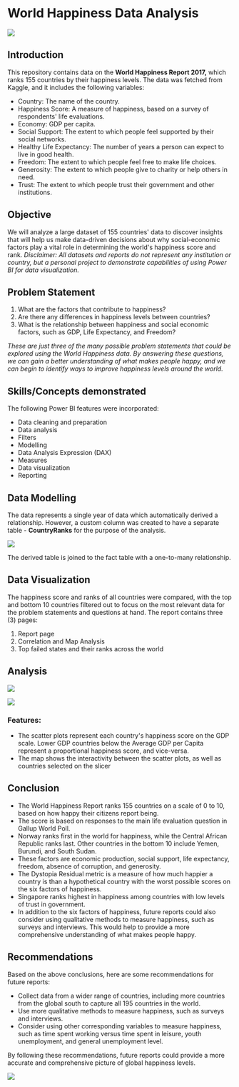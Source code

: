 # World Happiness Data Analysis

![](intro_image.jpg)

## Introduction
This repository contains data on the **World Happiness Report 2017,** which ranks 155 countries by their happiness levels. The data was fetched from Kaggle, and it includes the following variables:

- Country: The name of the country.
- Happiness Score: A measure of happiness, based on a survey of respondents' life evaluations.
- Economy: GDP per capita.
- Social Support: The extent to which people feel supported by their social networks.
- Healthy Life Expectancy: The number of years a person can expect to live in good health.
- Freedom: The extent to which people feel free to make life choices.
- Generosity: The extent to which people give to charity or help others in need.
- Trust: The extent to which people trust their government and other institutions.

## Objective
We will analyze a large dataset of 155 countries' data to discover insights that will help us make data-driven decisions about why social-economic factors play a vital role in determining the world's happiness score and rank. 
_Disclaimer: All datasets and reports do not represent any institution or country, but a personal project to demonstrate capabilities of using Power BI for data visualization._ 

## Problem Statement
1. What are the factors that contribute to happiness? 
2. Are there any differences in happiness levels between countries?
3. What is the relationship between happiness and social economic factors, such as GDP, Life Expectancy, and Freedom?

_These are just three of the many possible problem statements that could be explored using the World Happiness data. By answering these questions, we can gain a better understanding of what makes people happy, and we can begin to identify ways to improve happiness levels around the world._

## Skills/Concepts demonstrated 
The following Power BI features were incorporated:
- Data cleaning and preparation
- Data analysis
- Filters
- Modelling
- Data Analysis Expression (DAX)
- Measures
- Data visualization
- Reporting

## Data Modelling
The data represents a single year of data which automatically derived a relationship. However, a custom column was created to have a separate table - **CountryRanks** for the purpose of the analysis. 

![](data_model.png)

The derived table is joined to the fact table with a one-to-many relationship. 

## Data Visualization 
The happiness score and ranks of all countries were compared, with the top and bottom 10 countries filtered out to focus on the most relevant data for the problem statements and questions at hand.
The report contains three (3) pages:
1. Report page
2. Correlation and Map Analysis
3. Top failed states and their ranks across the world

## Analysis
![](report_page.png)


![](Correlation_map_page.png)

### Features:
- The scatter plots represent each country's happiness score on the GDP scale. Lower GDP countries below the Average GDP per Capita represent a proportional happiness score, and vice-versa.
- The map shows the interactivity between the scatter plots, as well as countries selected on the slicer

## Conclusion
- The World Happiness Report ranks 155 countries on a scale of 0 to 10, based on how happy their citizens report being.
- The score is based on responses to the main life evaluation question in Gallup World Poll.
- Norway ranks first in the world for happiness, while the Central African Republic ranks last. Other countries in the bottom 10 include Yemen, Burundi, and South Sudan.
- These factors are economic production, social support, life expectancy, freedom, absence of corruption, and generosity.  
- The Dystopia Residual metric is a measure of how much happier a country is than a hypothetical country with the worst possible scores on the six factors of happiness.
- Singapore ranks highest in happiness among countries with low levels of trust in government.
- In addition to the six factors of happiness, future reports could also consider using qualitative methods to measure happiness, such as surveys and interviews. This would help to provide a more comprehensive understanding of what makes people happy.

## Recommendations
Based on the above conclusions, here are some recommendations for future reports:
- Collect data from a wider range of countries, including more countries from the global south to capture all 195 countries in the world.
- Use more qualitative methods to measure happiness, such as surveys and interviews.
- Consider using other corresponding variables to measure happiness, such as time spent working versus time spent in leisure, youth unemployment, and general unemployment level.

By following these recommendations, future reports could provide a more accurate and comprehensive picture of global happiness levels.

![](thank_you.jpg)
